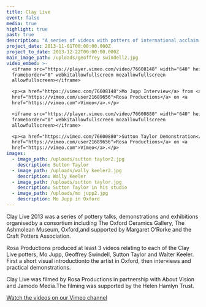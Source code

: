 ```yaml
---
title: Clay Live
event: false
media: true
highlight: true
past: true
description: "A series of videos with potters of international acclaim who appeared at Clay Live 2013.  The potters offfered  a series of  talks, demonstrations and exhibitions organised by a consortium including The Oxford Ceramics Gallery, The Ashmolean Museum, Oxford, and supported by Margaret O'Rorke and the Craft Potters Association"
project_date: 2013-11-01T00:00:00.000Z
project_to_date: 2013-12-22T00:00:00.000Z
main_image_path: /uploads/geoffrey swindell2.jpg
video_embed: >-
  <iframe src="https://player.vimeo.com/video/76608148" width="640" height="360"
  frameborder="0" webkitallowfullscreen mozallowfullscreen
  allowfullscreen></iframe>

  <p><a href="https://vimeo.com/76608148">Mo Jupp Interview</a> from <a
  href="https://vimeo.com/user21689656">Rosa Productions</a> on <a
  href="https://vimeo.com">Vimeo</a>.</p>

  <iframe src="https://player.vimeo.com/video/76600880" width="640" height="360"
  frameborder="0" webkitallowfullscreen mozallowfullscreen
  allowfullscreen></iframe>

  <p><a href="https://vimeo.com/76600880">Sutton Taylor Demonstration</a> from <a
  href="https://vimeo.com/user21689656">Rosa Productions</a> on <a
  href="https://vimeo.com">Vimeo</a>.</p>
images:
  - image_path: /uploads/sutton taylor2.jpg
    description: Sutton Taylor
  - image_path: /uploads/wally keeler2.jpg
    description: Wally Keeler
  - image_path: /uploads/sutton taylor.jpg
    description: Sutton Taylor in his studio
  - image_path: /uploads/mo jupp2.jpg
    description: Mo Jupp in Oxford
---
```



Clay Live 2013 was a series of pottery talks, demonstrations and exhibitions organisedby a consortium including The Oxford Ceramics Gallery, The Ashmolean Museum, Oxford,and supported by Margaret O’Rorke and the Craft Potters Association.

Rosa Productions produced at least 3 videos relating to each of the Clay Live potters, Mo Jupp, Geoffrey Swindell, Sutton Taylor and Walter Keeler. First a short visual introductionto the artist in Oxford, then interviews and practical demonstrations.

Clay Live was filmed by Rosa Productions in partnership with About Vision and Jamodo Media.The filming was supported by the Helen Hamlyn Trust.

[Watch the videos on our Vimeo channel](https://vimeo.com/channels/609153)